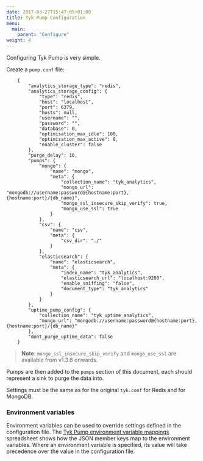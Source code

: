 ```yaml
---
date: 2017-03-27T15:47:05+01:00
title: Tyk Pump Configuration
menu:
  main:
    parent: "Configure"
weight: 4 
---
```


Configuring Tyk Pump is very simple.

Create a `pump.conf` file:

```{.copyWrapper}
    {
        "analytics_storage_type": "redis",
        "analytics_storage_config": {
            "type": "redis",
            "host": "localhost",
            "port": 6379,
            "hosts": null,
            "username": "",
            "password": "",
            "database": 0,
            "optimisation_max_idle": 100,
            "optimisation_max_active": 0,
            "enable_cluster": false
        },
        "purge_delay": 10,
        "pumps": {
            "mongo": {
                "name": "mongo",
                "meta": {
                    "collection_name": "tyk_analytics",
                    "mongo_url": "mongodb://username:password@{hostname:port},{hostname:port}/{db_name}",
                    "mongo_ssl_insecure_skip_verify": true,
                    "mongo_use_ssl": true
                }
            },
            "csv": {
                "name": "csv",
                "meta": {
                    "csv_dir": "./"
                }
            },
            "elasticsearch": {
                "name": "elasticsearch",
                "meta": {
                    "index_name": "tyk_analytics",
                    "elasticsearch_url": "localhost:9200",
                    "enable_sniffing": "false",
                    "document_type": "tyk_analytics"
                }
            }
        },
        "uptime_pump_config": {
            "collection_name": "tyk_uptime_analytics",
            "mongo_url": "mongodb://username:password@{hostname:port},{hostname:port}/{db_name}"
        },
        "dont_purge_uptime_data": false
    }
```

> **Note**: `mongo_ssl_insecure_skip_verify` and `mongo_use_ssl` are available from v1.3.6 onwards.

Pumps are then added to the `pumps` section of this document, each should represent a sink to purge the data into.

Settings must be the same as for the original `tyk.conf` for Redis and for MongoDB.

### Environment variables

Environment variables can be used to override settings defined in the configuration file. The [Tyk Pump environment variable mappings][1] spreadsheet shows how the JSON member keys map to the environment variables. Where an environment variable is specified, its value will take precedence over the value in the configuration file.

 [1]: /docs/others/Gateway-Environment-Vars.xlsx
